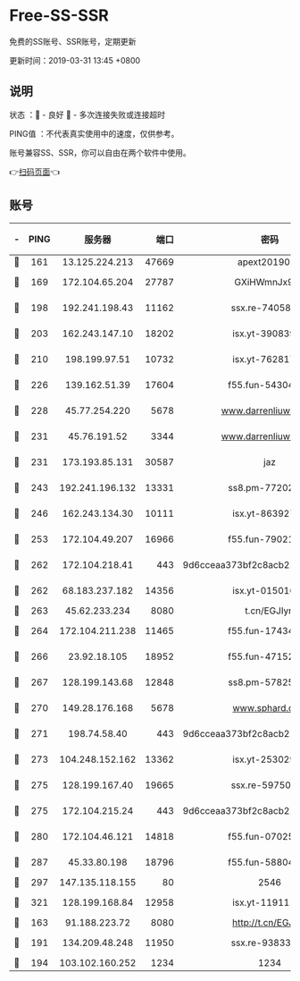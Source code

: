 # Free-SS-SSR

免费的SS账号、SSR账号，定期更新

更新时间：2019-03-31 13:45 +0800

## 说明

状态     ：🙂 - 良好 🙁 - 多次连接失败或连接超时

PING值   ：不代表真实使用中的速度，仅供参考。

账号兼容SS、SSR，你可以自由在两个软件中使用。

👉[扫码页面](https://liesauer.github.io/Free-SS-SSR/)👈

## 账号

|-|PING|服务器|端口|密码|加密方式|区域|
|:----:|:----:|:-----:|-----:|:----:|:----:|:----:|
|🙂|161|13.125.224.213|47669|apext2019001|chacha20|KR|
|🙂|169|172.104.65.204|27787|GXiHWmnJx94S|aes-256-cfb|JP|
|🙂|198|192.241.198.43|11162|ssx.re-74058844|aes-256-cfb|US|
|🙂|203|162.243.147.10|18202|isx.yt-39083950|aes-256-cfb|US|
|🙂|210|198.199.97.51|10732|isx.yt-76281736|aes-256-cfb|US|
|🙂|226|139.162.51.39|17604|f55.fun-54304420|aes-256-cfb|SG|
|🙂|228|45.77.254.220|5678|www.darrenliuwei.com|aes-256-cfb|SG|
|🙂|231|45.76.191.52|3344|www.darrenliuwei.com|aes-256-cfb|JP|
|🙂|231|173.193.85.131|30587|jaz|aes-256-cfb|US|
|🙂|243|192.241.196.132|13331|ss8.pm-77202477|aes-256-cfb|US|
|🙂|246|162.243.134.30|10111|isx.yt-86392751|aes-256-cfb|US|
|🙂|253|172.104.49.207|16966|f55.fun-79021247|aes-256-cfb|SG|
|🙂|262|172.104.218.41|443|9d6cceaa373bf2c8acb22e60b6a58be6|aes-256-cfb|US|
|🙂|262|68.183.237.182|14356|isx.yt-01501633|aes-256-cfb|SG|
|🙂|263|45.62.233.234|8080|t.cn/EGJIyrl|rc4-md5|CA|
|🙂|264|172.104.211.238|11465|f55.fun-17434247|aes-256-cfb|US|
|🙂|266|23.92.18.105|18952|f55.fun-47152310|aes-256-cfb|US|
|🙂|267|128.199.143.68|12848|ss8.pm-57825302|aes-256-cfb|SG|
|🙂|270|149.28.176.168|5678|www.sphard.com|aes-256-cfb|AU|
|🙂|271|198.74.58.40|443|9d6cceaa373bf2c8acb22e60b6a58be6|aes-256-cfb|US|
|🙂|273|104.248.152.162|13362|isx.yt-25302906|aes-256-cfb|SG|
|🙂|275|128.199.167.40|19665|ssx.re-59750584|aes-256-cfb|SG|
|🙂|275|172.104.215.24|443|9d6cceaa373bf2c8acb22e60b6a58be6|aes-256-cfb|US|
|🙂|280|172.104.46.121|14818|f55.fun-07025782|aes-256-cfb|SG|
|🙂|287|45.33.80.198|18796|f55.fun-58804733|aes-256-cfb|US|
|🙂|297|147.135.118.155|80|2546|chacha20|US|
|🙂|321|128.199.168.84|12958|isx.yt-11911105|aes-256-cfb|SG|
|🙂|163|91.188.223.72|8080|http://t.cn/EGJIyrl|rc4-md5|RU|
|🙂|191|134.209.48.248|11950|ssx.re-93833842|aes-256-cfb|US|
|🙂|194|103.102.160.252|1234|1234|rc4-md5|JP|
